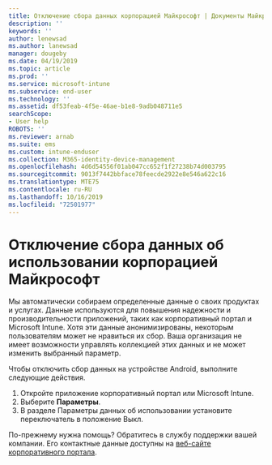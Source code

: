 ```yaml
---
title: Отключение сбора данных корпорацией Майкрософт | Документы Майкрософт
description: ''
keywords: ''
author: lenewsad
ms.author: lanewsad
manager: dougeby
ms.date: 04/19/2019
ms.topic: article
ms.prod: ''
ms.service: microsoft-intune
ms.subservice: end-user
ms.technology: ''
ms.assetid: df53feab-4f5e-46ae-b1e8-9adb048711e5
searchScope:
- User help
ROBOTS: ''
ms.reviewer: arnab
ms.suite: ems
ms.custom: intune-enduser
ms.collection: M365-identity-device-management
ms.openlocfilehash: 4d6d54556f01ab047cc652f1f27238b74d003795
ms.sourcegitcommit: 9013f7442bbface78feecde2922e8e546a622c16
ms.translationtype: MTE75
ms.contentlocale: ru-RU
ms.lasthandoff: 10/16/2019
ms.locfileid: "72501977"
---
```

# <a name="turn-off-microsoft-usage-data-collection"></a>Отключение сбора данных об использовании корпорацией Майкрософт

Мы автоматически собираем определенные данные о своих продуктах и услугах. Данные используются для повышения надежности и производительности приложений, таких как корпоративный портал и Microsoft Intune. Хотя эти данные анонимизированы, некоторым пользователям может не нравиться их сбор. Ваша организация не имеет возможности управлять коллекцией этих данных и не может изменить выбранный параметр.   

Чтобы отключить сбор данных на устройстве Android, выполните следующие действия.  

1. Откройте приложение корпоративный портал или Microsoft Intune.
2. Выберите **Параметры**.
3. В разделе Параметры данных об использовании установите переключатель в положение Выкл. 

По-прежнему нужна помощь? Обратитесь в службу поддержки вашей компании. Его контактные данные доступны на [веб-сайте корпоративного портала](https://go.microsoft.com/fwlink/?linkid=2010980).
